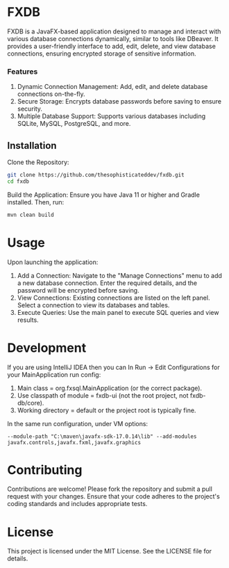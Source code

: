 # FXDB

FXDB is a JavaFX-based application designed to manage and interact with various database connections dynamically, similar to tools like DBeaver. It provides a user-friendly interface to add, edit, delete, and view database connections, ensuring encrypted storage of sensitive information.

### Features
1. Dynamic Connection Management: Add, edit, and delete database connections on-the-fly.
2. Secure Storage: Encrypts database passwords before saving to ensure security.
3. Multiple Database Support: Supports various databases including SQLite, MySQL, PostgreSQL, and more.

## Installation
Clone the Repository:

```bash
git clone https://github.com/thesophisticateddev/fxdb.git
cd fxdb
```

Build the Application: Ensure you have Java 11 or higher and Gradle installed. Then, run:

```bash
mvn clean build
```


# Usage
Upon launching the application:

1. Add a Connection: Navigate to the "Manage Connections" menu to add a new database connection. Enter the required details, and the password will be encrypted before saving.
2. View Connections: Existing connections are listed on the left panel. Select a connection to view its databases and tables.
3. Execute Queries: Use the main panel to execute SQL queries and view results.


# Development

If you are using IntelliJ IDEA then you can
In Run → Edit Configurations for your MainApplication run config:

1. Main class = org.fxsql.MainApplication (or the correct package).
2. Use classpath of module = fxdb-ui (not the root project, not fxdb-db/core).
3. Working directory = default or the project root is typically fine.

In the same run configuration, under VM options:
```text
--module-path "C:\maven\javafx-sdk-17.0.14\lib" --add-modules javafx.controls,javafx.fxml,javafx.graphics
```


# Contributing
Contributions are welcome! Please fork the repository and submit a pull request with your changes. Ensure that your code adheres to the project's coding standards and includes appropriate tests.

# License
This project is licensed under the MIT License. See the LICENSE file for details.